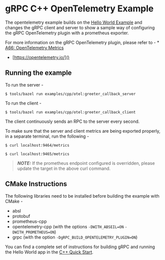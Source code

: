 # gRPC C++ OpenTelemetry Example

The opentelemetry example builds on the
[Hello World Example](https://github.com/grpc/grpc/tree/master/examples/cpp/helloworld)
and changes the gRPC client and server to show a sample way of configuring the
gRPC OpenTelemetry plugin with a prometheus exporter.

For more information on the gRPC OpenTelemetry plugin, please refer to - *
[A66: OpenTelemetry Metrics](https://github.com/grpc/proposal/blob/master/A66-otel-stats.md)
* [https://opentelemetry.io/]()

## Running the example

To run the server -

```
$ tools/bazel run examples/cpp/otel:greeter_callback_server
```

To run the client -

```
$ tools/bazel run examples/cpp/otel:greeter_callback_client
```

The client continuously sends an RPC to the server every second.

To make sure that the server and client metrics are being exported properly, in
a separate terminal, run the following -

```
$ curl localhost:9464/metrics
```

```
$ curl localhost:9465/metrics
```

> ***NOTE:*** If the prometheus endpoint configured is overridden, please update
> the target in the above curl command.

## CMake Instructions

The following libraries need to be installed before building the example with CMake -
* absl
* protobuf
* prometheus-cpp
* opentelemetry-cpp (with the options `-DWITH_ABSEIL=ON` `-DWITH_PROMETHEUS=ON`)
* grpc (with the option `-DgRPC_BUILD_OPENTELEMETRY_PLUGIN=ON`)

You can find a complete set of instructions for building gRPC and running the
Hello World app in the [C++ Quick Start][].

[C++ Quick Start]: https://grpc.io/docs/languages/cpp/quickstart
